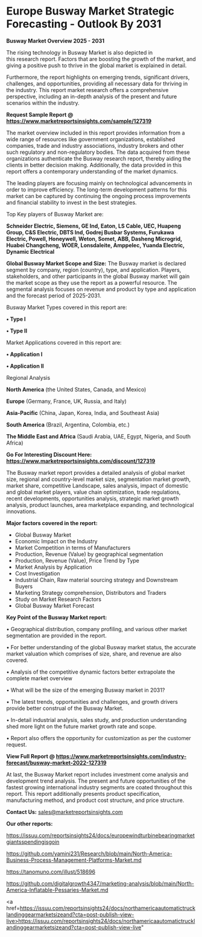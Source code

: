 # Europe Busway Market Strategic Forecasting - Outlook By 2031

<Strong> Busway Market Overview 2025 - 2031</strong>

The rising technology in Busway Market is also depicted in this research report. Factors that are boosting the growth of the market, and giving a positive push to thrive in the global market is explained in detail.

Furthermore, the report highlights on emerging trends, significant drivers, challenges, and opportunities, providing all necessary data for thriving in the industry. This report market research offers a comprehensive perspective, including an in-depth analysis of the present and future scenarios within the industry.

<strong>Request Sample Report @ <a href=https://www.marketreportsinsights.com/sample/127319>https://www.marketreportsinsights.com/sample/127319</a></strong>

The market overview included in this report provides information from a wide range of resources like government organizations, established companies, trade and industry associations, industry brokers and other such regulatory and non-regulatory bodies. The data acquired from these organizations authenticate the Busway research report, thereby aiding the clients in better decision making. Additionally, the data provided in this report offers a contemporary understanding of the market dynamics.

The leading players are focusing mainly on technological advancements in order to improve efficiency. The long-term development patterns for this market can be captured by continuing the ongoing process improvements and financial stability to invest in the best strategies.

Top Key players of Busway Market are:

<strong>Schneider Electric, Siemens, GE Ind, Eaton, LS Cable, UEC, Huapeng Group, C&S Electric, DBTS Ind, Godrej Busbar Systems, Furukawa Electric, Powell, Honeywell, Weton, Somet, ABB, Dasheng Microgrid, Huabei Changcheng, WOER, Lonsdaleite, Amppelec, Yuanda Electric, Dynamic Electrical</strong>

<strong><b>Global Busway Market Scope and Size:</b></strong>
The Busway market is declared segment by company, region (country), type, and application. Players, stakeholders, and other participants in the global Busway market will gain the market scope as they use the report as a powerful resource. The segmental analysis focuses on revenue and product by type and application and the forecast period of 2025-2031.

Busway Market Types covered in this report are:

<strong>• Type I

• Type II</strong>

Market Applications covered in this report are:

<strong>• Application I

• Application II</strong> 

Regional Analysis

<strong>North America</strong> (the United States, Canada, and Mexico)

<strong>Europe</strong> (Germany, France, UK, Russia, and Italy)

<strong>Asia-Pacific</strong> (China, Japan, Korea, India, and Southeast Asia)

<strong>South America</strong> (Brazil, Argentina, Colombia, etc.)

<strong>The Middle East and Africa</strong> (Saudi Arabia, UAE, Egypt, Nigeria, and South Africa)

<strong>Go For Interesting Discount Here: <a href=https://www.marketreportsinsights.com/discount/127319>https://www.marketreportsinsights.com/discount/127319</a></strong>

The Busway market report provides a detailed analysis of global market size, regional and country-level market size, segmentation market growth, market share, competitive Landscape, sales analysis, impact of domestic and global market players, value chain optimization, trade regulations, recent developments, opportunities analysis, strategic market growth analysis, product launches, area marketplace expanding, and technological innovations.

<strong><b>Major factors covered in the report:</b></strong>
<ul>
  <li>Global Busway Market </li>
  <li>Economic Impact on the Industry</li>
  <li>Market Competition in terms of Manufacturers</li>
  <li>Production, Revenue (Value) by geographical segmentation</li>
  <li>Production, Revenue (Value), Price Trend by Type</li>
  <li>Market Analysis by Application</li>
  <li>Cost Investigation</li>
  <li>Industrial Chain, Raw material sourcing strategy and Downstream Buyers</li>
  <li>Marketing Strategy comprehension, Distributors and Traders</li>
  <li>Study on Market Research Factors</li>
  <li>Global Busway Market Forecast</li>
</ul>

<strong><b>Key Point of the Busway Market report:</b></strong>

• Geographical distribution, company profiling, and various other market segmentation are provided in the report.

• For better understanding of the global Busway market status, the accurate market valuation which comprises of size, share, and revenue are also covered.

• Analysis of the competitive dynamic factors better extrapolate the complete market overview

• What will be the size of the emerging Busway market in 2031?

• The latest trends, opportunities and challenges, and growth drivers provide better construal of the Busway Market.

• In-detail industrial analysis, sales study, and production understanding shed more light on the future market growth rate and scope.

• Report also offers the opportunity for customization as per the customer request.

<strong><b>View Full Report @ <a href=https://www.marketreportsinsights.com/industry-forecast/busway-market-2022-127319>https://www.marketreportsinsights.com/industry-forecast/busway-market-2022-127319</a></b></strong>


At last, the Busway Market report includes investment come analysis and development trend analysis. The present and future opportunities of the fastest growing international industry segments are coated throughout this report. This report additionally presents product specification, manufacturing method, and product cost structure, and price structure.

<strong>Contact Us:</strong>
sales@marketreportsinsights.com

<strong>Our other reports:</strong>

<a href=https://issuu.com/reportsinsights24/docs/europewindturbinebearingmarketgiantsspendingisgoin>https://issuu.com/reportsinsights24/docs/europewindturbinebearingmarketgiantsspendingisgoin</a>

<a href=https://github.com/yamini231/Research/blob/main/North-America-Business-Process-Management-Platforms-Market.md>https://github.com/yamini231/Research/blob/main/North-America-Business-Process-Management-Platforms-Market.md</a>

<a href=https://tanomuno.com/illust/518696>https://tanomuno.com/illust/518696</a>

<a href=https://github.com/digitalgrowth4347/marketing-analysis/blob/main/North-America-Inflatable-Pessaries-Market.md>https://github.com/digitalgrowth4347/marketing-analysis/blob/main/North-America-Inflatable-Pessaries-Market.md</a>

<a href=https://issuu.com/reportsinsights24/docs/northamericaautomatictrucklandinggearmarketsizeand?cta=post-publish-view-live>https://issuu.com/reportsinsights24/docs/northamericaautomatictrucklandinggearmarketsizeand?cta=post-publish-view-live</a>"
